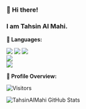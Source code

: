 ### 👋 Hi there!
### I am Tahsin Al Mahi.<br>

**:wrench: Languages:**

<img src="https://img.shields.io/badge/-HTML5-E34F26?style=flat&logo=html5&logoColor=white"> <img src="https://img.shields.io/badge/-CSS3-1572B6?style=flat&logo=css3&logoColor=white">
<img src="https://img.shields.io/badge/-Bootstrap-563D7C?style=flat&logo=bootstrap&logoColor=white"><br>
<img src="https://img.shields.io/badge/-JavaScript-black?style=flat&logo=javascript&logoColor=eed718"><br>
<img src="https://img.shields.io/badge/-Markdown-000000?style=flat&logo=Markdown">

**:pushpin: Profile Overview:**

![Visitors](https://visitor-badge.laobi.icu/badge?page_id=TahsinAlMahi.TahsinAlMahi)

![TahsinAlMahi GitHub Stats](https://github-readme-stats.vercel.app/api?username=TahsinAlMahi&show_icons=true)

<!--
**TahsinAlMahi/TahsinAlMahi** is a ✨ _special_ ✨ repository because its `README.md` (this file) appears on your GitHub profile.

Here are some ideas to get you started:

- 🔭 I’m currently working on ...
- 🌱 I’m currently learning ...
- 👯 I’m looking to collaborate on ...
- 🤔 I’m looking for help with ...
- 💬 Ask me about ...
- 📫 How to reach me: ...
- 😄 Pronouns: ...
- ⚡ Fun fact: ...
-->
